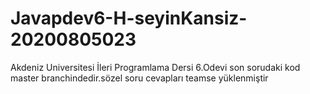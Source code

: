 # Javapdev6-H-seyinKansiz-20200805023
Akdeniz Universitesi İleri Programlama Dersi 6.Odevi
son sorudaki kod master branchindedir.sözel soru cevapları teamse yüklenmiştir
